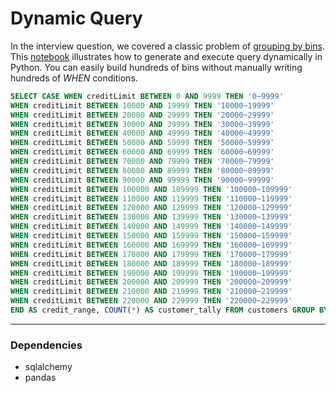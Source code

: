 # Dynamic Query

In the interview question, we covered a classic problem of [grouping by bins](https://github.com/shawlu95/Beyond-LeetCode-SQL/tree/master/Interview/08_Group_by_Bins). This [notebook](dynamic.ipynb) illustrates how to generate and execute query dynamically in Python. You can easily build hundreds of bins without manually writing hundreds of *WHEN* conditions.

```sql
SELECT CASE WHEN creditLimit BETWEEN 0 AND 9999 THEN '0~9999' 
WHEN creditLimit BETWEEN 10000 AND 19999 THEN '10000~19999' 
WHEN creditLimit BETWEEN 20000 AND 29999 THEN '20000~29999' 
WHEN creditLimit BETWEEN 30000 AND 39999 THEN '30000~39999' 
WHEN creditLimit BETWEEN 40000 AND 49999 THEN '40000~49999' 
WHEN creditLimit BETWEEN 50000 AND 59999 THEN '50000~59999' 
WHEN creditLimit BETWEEN 60000 AND 69999 THEN '60000~69999' 
WHEN creditLimit BETWEEN 70000 AND 79999 THEN '70000~79999' 
WHEN creditLimit BETWEEN 80000 AND 89999 THEN '80000~89999' 
WHEN creditLimit BETWEEN 90000 AND 99999 THEN '90000~99999' 
WHEN creditLimit BETWEEN 100000 AND 109999 THEN '100000~109999' 
WHEN creditLimit BETWEEN 110000 AND 119999 THEN '110000~119999' 
WHEN creditLimit BETWEEN 120000 AND 129999 THEN '120000~129999' 
WHEN creditLimit BETWEEN 130000 AND 139999 THEN '130000~139999' 
WHEN creditLimit BETWEEN 140000 AND 149999 THEN '140000~149999' 
WHEN creditLimit BETWEEN 150000 AND 159999 THEN '150000~159999' 
WHEN creditLimit BETWEEN 160000 AND 169999 THEN '160000~169999' 
WHEN creditLimit BETWEEN 170000 AND 179999 THEN '170000~179999' 
WHEN creditLimit BETWEEN 180000 AND 189999 THEN '180000~189999' 
WHEN creditLimit BETWEEN 190000 AND 199999 THEN '190000~199999' 
WHEN creditLimit BETWEEN 200000 AND 209999 THEN '200000~209999' 
WHEN creditLimit BETWEEN 210000 AND 219999 THEN '210000~219999' 
WHEN creditLimit BETWEEN 220000 AND 229999 THEN '220000~229999' 
END AS credit_range, COUNT(*) AS customer_tally FROM customers GROUP BY credit_range;
```

---
### Dependencies
* sqlalchemy
* pandas